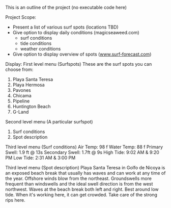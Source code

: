 This is an outline of the project (no executable code here)

Project Scope:
- Present a list of various surf spots (locations TBD)
- Give option to display daily conditions (magicseaweed.com)
    - surf conditions
    - tide conditions
    - weather conditions
- Give option to display overview of spots (www.surf-forecast.com)


Display:
First level menu (Surfspots)
These are the surf spots you can choose from:
1.  Playa Santa Teresa
2.  Playa Hermosa
3.  Pavones
4.  Chicama
5.  Pipeline
6.  Huntington Beach
7.  G-Land


Second level menu (A particular surfspot)
1.  Surf conditions
2.  Spot description


Third level menu (Surf conditions)
Air Temp:  98 f
Water Temp:  88 f
Primary Swell:  1.9 ft @ 13s
Secondary Swell:  1.7ft @ 9s
High Tide:  9:02 AM & 9:20 PM
Low Tide:  2:31 AM & 3:00 PM


Third level menu (Spot description)
Playa Santa Teresa in Golfo de Nicoya is an exposed beach break that usually has waves and can work at any time of the year. Offshore winds blow from the northeast. Groundswells more frequent than windswells and the ideal swell direction is from the west northwest. Waves at the beach break both left and right. Best around low tide. When it's working here, it can get crowded. Take care of the strong rips here.
